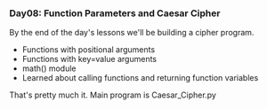 ### Day08: Function Parameters and Caesar Cipher

By the end of the day's lessons we'll be building a cipher program.

- Functions with positional arguments
- Functions with key=value arguments
- math() module
- Learned about calling functions and returning function variables

That's pretty much it.  Main program is Caesar_Cipher.py